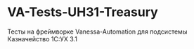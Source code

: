# VA-Tests-UH31-Treasury
Тесты на фреймворке Vanessa-Automation для подсистемы Казначейство 1С:УХ 3.1
